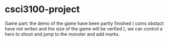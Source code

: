 # csci3100-project
Game part:
the demo of the game have been partly finished ( coins obstact have not writen and the size of the game will be verfied ), we can control a hero to shoot and jump to the monster and add marks.

